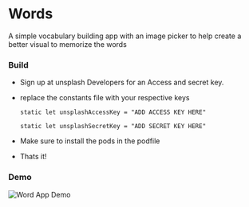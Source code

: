 # Words
A simple vocabulary building app with an image picker to help create a better visual to memorize the words


### Build 
- Sign up at unsplash Developers for an Access and secret key. 
- replace the constants file with your respective keys 


    `static let unsplashAccessKey = "ADD ACCESS KEY HERE"`
    
    `static let unsplashSecretKey = "ADD SECRET KEY HERE"`
    
    
- Make sure to install the pods in the podfile 
- Thats it!


### Demo 

![Word App Demo](appdemo2.gif)
